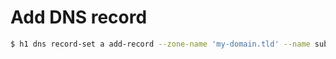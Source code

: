 # Add DNS record

```bash
$ h1 dns record-set a add-record --zone-name 'my-domain.tld' --name subdomain --value 127.0.0.2
```
